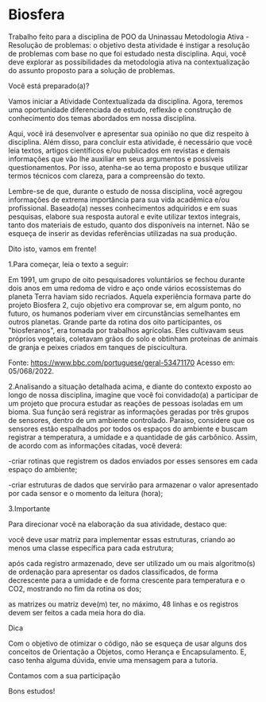 # Biosfera
Trabalho feito para a disciplina de POO da Uninassau
Metodologia Ativa - Resolução de problemas: o objetivo desta atividade é instigar a resolução de problemas com base no que foi estudado nesta disciplina. Aqui, você deve explorar as possibilidades da metodologia ativa na contextualização do assunto proposto para a solução de problemas.

 

Você está preparado(a)?

 

Vamos iniciar a Atividade Contextualizada da disciplina. Agora, teremos uma oportunidade diferenciada de estudo, reflexão e construção de conhecimento dos temas abordados em nossa disciplina.

 

Aqui, você irá desenvolver e apresentar sua opinião no que diz respeito à disciplina. Além disso, para concluir esta atividade, é necessário que você leia textos, artigos científicos e/ou publicados em revistas e demais informações que vão lhe auxiliar em seus argumentos e possíveis questionamentos. Por isso, atenha-se ao tema proposto e busque utilizar termos técnicos com clareza, para a compreensão do texto.

 

Lembre-se de que, durante o estudo de nossa disciplina, você agregou informações de extrema importância para sua vida acadêmica e/ou profissional. Baseado(a) nesses conhecimentos adquiridos e em suas pesquisas, elabore sua resposta autoral e evite utilizar textos integrais, tanto dos materiais de estudo, quanto dos disponíveis na internet. Não se esqueça de inserir as devidas referências utilizadas na sua produção. 

 

Dito isto, vamos em frente!



1.Para começar, leia o texto a seguir:

 

Em 1991, um grupo de oito pesquisadores voluntários se fechou durante dois anos em uma redoma de vidro e aço onde vários ecossistemas do planeta Terra haviam sido recriados. Aquela experiência formava parte do projeto Biosfera 2, cujo objetivo era comprovar se, em algum ponto, no futuro, os humanos poderiam viver em circunstâncias semelhantes em outros planetas. Grande parte da rotina dos oito participantes, os "biosferanos", era tomada por trabalhos agrícolas. Eles cultivavam seus próprios vegetais, coletavam grãos do solo e obtinham proteínas de animais de granja e peixes criados em tanques de piscicultura.

 

Fonte: https://www.bbc.com/portuguese/geral-53471170 Acesso em: 05/068/2022.

 

2.Analisando a situação detalhada acima, e diante do contexto exposto ao longo de nossa disciplina, imagine que você foi convidado(a) a participar de um projeto que procura estudar as reações de pessoas isoladas em um bioma. Sua função será registrar as informações geradas por três grupos de sensores, dentro de um ambiente controlado. Paraiso, considere que os sensores estão espalhados por todos os espaços do ambiente e buscam registrar a temperatura, a umidade e a quantidade de gás carbônico. Assim, de acordo com as informações citadas, você deverá:



-criar rotinas que registrem os dados enviados por esses sensores em cada espaço do ambiente;

-criar estruturas de dados que servirão para armazenar o valor apresentado por cada sensor e o momento da leitura (hora);



3.Importante



Para direcionar você na elaboração da sua atividade, destaco que:



você deve usar matriz para implementar essas estruturas, criando ao menos uma classe específica para cada estrutura;


após cada registro armazenado, deve ser utilizado um ou mais algoritmo(s) de ordenação para apresentar os dados classificados, de forma decrescente para a umidade e de forma crescente para temperatura e o CO2, mostrando no fim da rotina os dos;


as matrizes ou matriz deve(m) ter, no máximo, 48 linhas e os registros devem ser feitos a cada meia hora do dia.


Dica



Com o objetivo de otimizar o código, não se esqueça de usar alguns dos conceitos de Orientação a Objetos, como Herança e Encapsulamento. E, caso tenha alguma dúvida, envie uma mensagem para a tutoria.  



Contamos com a sua participação



Bons estudos!
